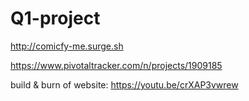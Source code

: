 # Q1-project

http://comicfy-me.surge.sh

https://www.pivotaltracker.com/n/projects/1909185

build & burn of website:
https://youtu.be/crXAP3vwrew
